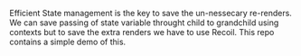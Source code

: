 Efficient State management is the key to save the un-nessecary re-renders. 
We can save passing of state variable throught child to grandchild using contexts but to save the extra renders we have to use Recoil.
This repo contains a simple demo of this.
